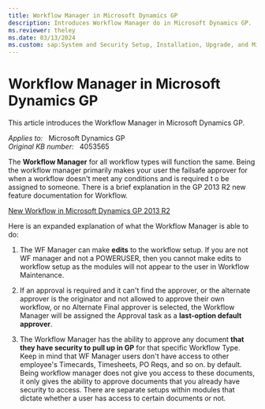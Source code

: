 ```yaml
---
title: Workflow Manager in Microsoft Dynamics GP
description: Introduces Workflow Manager do in Microsoft Dynamics GP.
ms.reviewer: theley
ms.date: 03/13/2024
ms.custom: sap:System and Security Setup, Installation, Upgrade, and Migrations
---
```

# Workflow Manager in Microsoft Dynamics GP

This article introduces the Workflow Manager in Microsoft Dynamics GP.

_Applies to:_ &nbsp; Microsoft Dynamics GP  
_Original KB number:_ &nbsp; 4053565

The **Workflow Manager** for all workflow types will function the same. Being the workflow manager primarily makes your user the failsafe approver for when a workflow doesn't meet any conditions and is required t o be assigned to someone. There is a brief explanation in the GP 2013 R2 new feature documentation for Workflow.

[New Workflow in Microsoft Dynamics GP 2013 R2](https://community.dynamics.com/blogs/post/?postid=fd778606-5dff-4cba-9c13-56febce618af)

Here is an expanded explanation of what the Workflow Manager is able to do:

1. The WF Manager can make **edits** to the workflow setup. If you are not WF manager and not a POWERUSER, then you cannot make edits to workflow setup as the modules will not appear to the user in Workflow Maintenance.

2. If an approval is required and it can't find the approver, or the alternate approver is the originator and not allowed to approve their own workflow, or no Alternate Final approver is selected, the Workflow Manager will be assigned the Approval task as a **last-option default approver**.

3. The Workflow Manager has the ability to approve any document **that they have security to pull up in GP** for that specific Workflow Type. Keep in mind that WF Manager users don't have access to other employee's Timecards, Timesheets, PO Reqs, and so on. by default. Being workflow manager does not give you access to these documents, it only gives the ability to approve documents that you already have security to access. There are separate setups within modules that dictate whether a user has access to certain documents or not.
